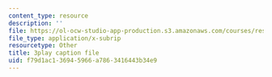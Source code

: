 ```yaml
---
content_type: resource
description: ''
file: https://ol-ocw-studio-app-production.s3.amazonaws.com/courses/res-18-009-learn-differential-equations-up-close-with-gilbert-strang-and-cleve-moler-fall-2015/f79d1ac136945966a7863416443b34e9_FATUw506mE.vtt
file_type: application/x-subrip
resourcetype: Other
title: 3play caption file
uid: f79d1ac1-3694-5966-a786-3416443b34e9
---
```

